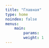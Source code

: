 ```yaml
---
title: "Главная"
type: home
noindex: false
menus:
    main:
        params:
        weight: 1
---
```

